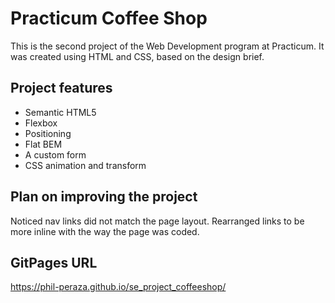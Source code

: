 # Practicum Coffee Shop

This is the second project of the Web Development program at Practicum. It was created using HTML and CSS, based on the design brief.

## Project features

- Semantic HTML5
- Flexbox
- Positioning
- Flat BEM
- A custom form
- CSS animation and transform

## Plan on improving the project

Noticed nav links did not match the page layout. Rearranged links to be more inline with the way the page was coded.

## GitPages URL

https://phil-peraza.github.io/se_project_coffeeshop/

